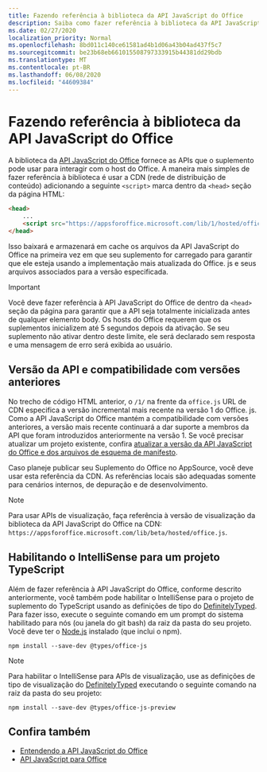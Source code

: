 ```yaml
---
title: Fazendo referência à biblioteca da API JavaScript do Office
description: Saiba como fazer referência à biblioteca da API JavaScript do Office e definições de tipo no suplemento.
ms.date: 02/27/2020
localization_priority: Normal
ms.openlocfilehash: 8bd011c140ce61581ad4b1d06a43b04ad437f5c7
ms.sourcegitcommit: be23b68eb661015508797333915b44381dd29bdb
ms.translationtype: MT
ms.contentlocale: pt-BR
ms.lasthandoff: 06/08/2020
ms.locfileid: "44609384"
---
```

# <a name="referencing-the-office-javascript-api-library"></a>Fazendo referência à biblioteca da API JavaScript do Office

A biblioteca da [API JavaScript do Office](../reference/javascript-api-for-office.md) fornece as APIs que o suplemento pode usar para interagir com o host do Office. A maneira mais simples de fazer referência à biblioteca é usar a CDN (rede de distribuição de conteúdo) adicionando a seguinte `<script>` marca dentro da `<head>` seção da página HTML:  

```html
<head>
    ...
    <script src="https://appsforoffice.microsoft.com/lib/1/hosted/office.js" type="text/javascript"></script>
</head>
```

Isso baixará e armazenará em cache os arquivos da API JavaScript do Office na primeira vez em que seu suplemento for carregado para garantir que ele esteja usando a implementação mais atualizada do Office. js e seus arquivos associados para a versão especificada.

> [!IMPORTANT]
> Você deve fazer referência à API JavaScript do Office de dentro da `<head>` seção da página para garantir que a API seja totalmente inicializada antes de qualquer elemento body. Os hosts do Office requerem que os suplementos inicializem até 5 segundos depois da ativação. Se seu suplemento não ativar dentro deste limite, ele será declarado sem resposta e uma mensagem de erro será exibida ao usuário.

## <a name="api-versioning-and-backward-compatibility"></a>Versão da API e compatibilidade com versões anteriores

No trecho de código HTML anterior, o `/1/` na frente da `office.js` URL de CDN especifica a versão incremental mais recente na versão 1 do Office. js. Como a API JavaScript do Office mantém a compatibilidade com versões anteriores, a versão mais recente continuará a dar suporte a membros da API que foram introduzidos anteriormente na versão 1. Se você precisar atualizar um projeto existente, confira [atualizar a versão da API JavaScript do Office e dos arquivos de esquema de manifesto](update-your-javascript-api-for-office-and-manifest-schema-version.md). 

Caso planeje publicar seu Suplemento do Office no AppSource, você deve usar esta referência da CDN. As referências locais são adequadas somente para cenários internos, de depuração e de desenvolvimento.

> [!NOTE]
> Para usar APIs de visualização, faça referência à versão de visualização da biblioteca da API JavaScript do Office na CDN: `https://appsforoffice.microsoft.com/lib/beta/hosted/office.js`.

## <a name="enabling-intellisense-for-a-typescript-project"></a>Habilitando o IntelliSense para um projeto TypeScript

Além de fazer referência à API JavaScript do Office, conforme descrito anteriormente, você também pode habilitar o IntelliSense para o projeto de suplemento do TypeScript usando as definições de tipo do [DefinitelyTyped](https://github.com/DefinitelyTyped/DefinitelyTyped/tree/master/types/office-js). Para fazer isso, execute o seguinte comando em um prompt do sistema habilitado para nós (ou janela do git bash) da raiz da pasta do seu projeto. Você deve ter o [Node.js](https://nodejs.org) instalado (que inclui o npm).

```command&nbsp;line
npm install --save-dev @types/office-js
```

> [!NOTE]
> Para habilitar o IntelliSense para APIs de visualização, use as definições de tipo de visualização do [DefinitelyTyped](https://github.com/DefinitelyTyped/DefinitelyTyped/tree/master/types/office-js-preview) executando o seguinte comando na raiz da pasta do seu projeto: 
>
> `npm install --save-dev @types/office-js-preview`

## <a name="see-also"></a>Confira também

- [Entendendo a API JavaScript do Office](understanding-the-javascript-api-for-office.md)
- [API JavaScript para Office](../reference/javascript-api-for-office.md)
